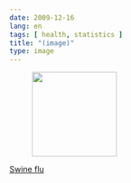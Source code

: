 ```yaml
---
date: 2009-12-16
lang: en
tags: [ health, statistics ]
title: "(image)"
type: image
---
```


<figure>
<a href="https://hugo.ferreira.cc/swine-flu/attachment/1183/"
rel="attachment"><img
src="/wp-content/uploads/2009/12/tumblr_kuq03tQYi21qz82meo1_1280-150x150.jpg"
width="150" height="150" /></a></figure>

[Swine flu](http://www.eatliver.com/i.php?n=4984)

